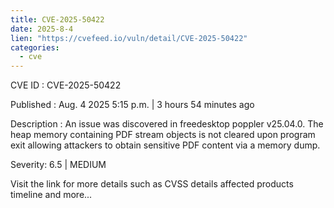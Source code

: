 ```yaml
--- 
title: CVE-2025-50422
date: 2025-8-4
lien: "https://cvefeed.io/vuln/detail/CVE-2025-50422"
categories:
  - cve
---
```


CVE ID : CVE-2025-50422

Published :  Aug. 4
2025
5:15 p.m. | 3 hours
54 minutes ago

Description : An issue was discovered in freedesktop poppler v25.04.0. The heap memory containing PDF stream objects is not cleared upon program exit
allowing attackers to obtain sensitive PDF content via a memory dump.

Severity: 6.5 | MEDIUM

Visit the link for more details
such as CVSS details
affected products
timeline
and more...

